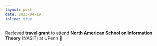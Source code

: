 ```yaml
---
layout: post
date: 2023-04-19
inline: true
---
```


Recieved **travel grant** to attend **North American School on Information Theory** (NASIT) at UPenn 🎉
